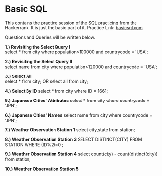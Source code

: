 # Basic SQL
This contains the practice session of the SQL practicing from the Hackerrank. It is just the basic part of it. 
Practice Link: [basicsql.com](https://www.hackerrank.com/domains/sql?filters%5Bskills%5D%5B%5D=SQL%20%28Basic%29)

Questions and Queries will be written below.

**1.) Revisiting the Select Query I** \
select * from city where population>100000 and countrycode = 'USA';

**2.) Revisiting the Select Query II**\
select name from city where population>120000 and countrycode = 'USA';

**3.) Select All** \
select * from city; OR select all from city;

**4.) Select By ID**
select * from city where ID = 1661;

**5.) Japanese Cities' Attributes**
select * from city where countrycode = 'JPN';

**6.) Japanese Cities' Names**
select name from city where countrycode = 'JPN';

**7.) Weather Observation Station 1**
select city,state from station;

**8.) Weather Observation Station 3**
SELECT DISTINCT(CITY) FROM STATION WHERE (ID%2)=0 ;

**9.) Weather Observation Station 4**
select count(city) - count(distinct(city)) from station;

**10.) Weather Observation Station 5**
